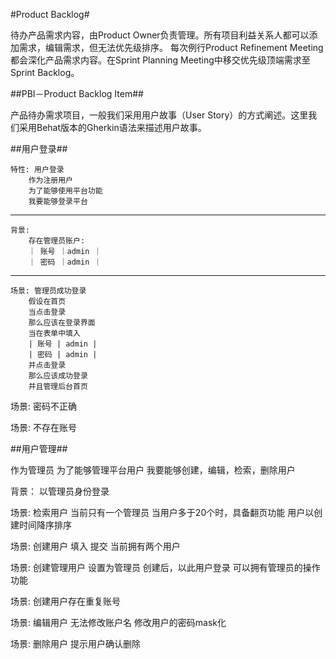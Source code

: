 #Product Backlog#

待办产品需求内容，由Product Owner负责管理。所有项目利益关系人都可以添加需求，编辑需求，但无法优先级排序。
每次例行Product Refinement Meeting都会深化产品需求内容。在Sprint Planning Meeting中移交优先级顶端需求至Sprint Backlog。


##PBI－Product Backlog Item##

产品待办需求项目，一般我们采用用户故事（User Story）的方式阐述。这里我们采用Behat版本的Gherkin语法来描述用户故事。

##用户登录##

    特性: 用户登录
        作为注册用户
        为了能够使用平台功能
        我要能够登录平台
---    
    
    背景:
        存在管理员账户:
        ｜ 账号 ｜admin ｜
        ｜ 密码 ｜admin ｜
---

    场景: 管理员成功登录
        假设在首页
        当点击登录
        那么应该在登录界面
        当在表单中填入
        | 账号 | admin |
        | 密码 | admin |
        并点击登录
        那么应该成功登录
        并且管理后台首页
        

场景: 密码不正确

场景: 不存在账号

##用户管理##

作为管理员
为了能够管理平台用户
我要能够创建，编辑，检索，删除用户

背景：
以管理员身份登录


场景: 检索用户
当前只有一个管理员
当用户多于20个时，具备翻页功能
用户以创建时间降序排序


场景: 创建用户
填入
提交
当前拥有两个用户

场景: 创建管理用户
设置为管理员
创建后，以此用户登录
可以拥有管理员的操作功能

场景: 创建用户存在重复账号

场景: 编辑用户
无法修改账户名
修改用户的密码mask化


场景: 删除用户
提示用户确认删除



